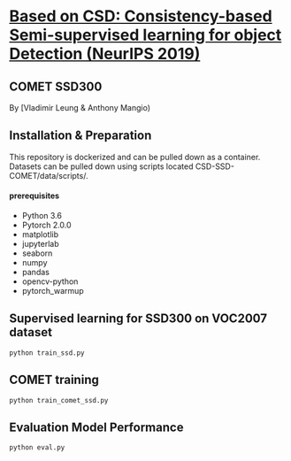 # [ Based on CSD: Consistency-based Semi-supervised learning for object Detection (NeurIPS 2019)](https://papers.nips.cc/paper/9259-consistency-based-semi-supervised-learning-for-object-detection) 

## COMET SSD300
By [Vladimir Leung & Anthony Mangio)

## Installation & Preparation
This repository is dockerized and can be pulled down as a container. Datasets can be pulled down using scripts located CSD-SSD-COMET/data/scripts/. 

#### prerequisites
- Python 3.6
- Pytorch 2.0.0
- matplotlib
- jupyterlab
- seaborn
- numpy
- pandas
- opencv-python
- pytorch_warmup

## Supervised learning for SSD300 on VOC2007 dataset
```Shell
python train_ssd.py
```

## COMET training
```Shell
python train_comet_ssd.py
```

## Evaluation Model Performance
```Shell
python eval.py
```
